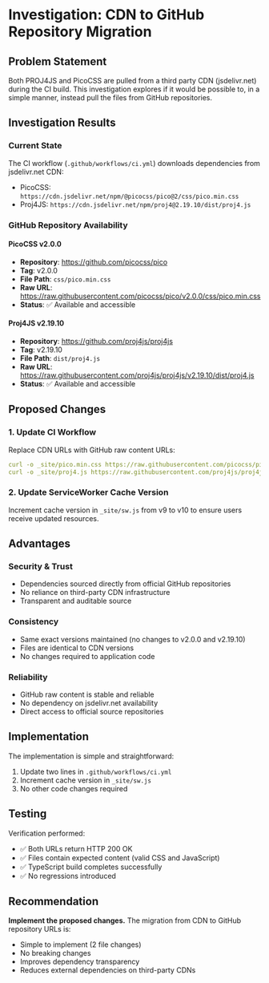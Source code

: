 # Investigation: CDN to GitHub Repository Migration

## Problem Statement
Both PROJ4JS and PicoCSS are pulled from a third party CDN (jsdelivr.net) during the CI build. This investigation explores if it would be possible to, in a simple manner, instead pull the files from GitHub repositories.

## Investigation Results

### Current State
The CI workflow (`.github/workflows/ci.yml`) downloads dependencies from jsdelivr.net CDN:
- PicoCSS: `https://cdn.jsdelivr.net/npm/@picocss/pico@2/css/pico.min.css`
- Proj4JS: `https://cdn.jsdelivr.net/npm/proj4@2.19.10/dist/proj4.js`

### GitHub Repository Availability

#### PicoCSS v2.0.0
- **Repository**: https://github.com/picocss/pico
- **Tag**: v2.0.0
- **File Path**: `css/pico.min.css`
- **Raw URL**: https://raw.githubusercontent.com/picocss/pico/v2.0.0/css/pico.min.css
- **Status**: ✅ Available and accessible

#### Proj4JS v2.19.10
- **Repository**: https://github.com/proj4js/proj4js
- **Tag**: v2.19.10
- **File Path**: `dist/proj4.js`
- **Raw URL**: https://raw.githubusercontent.com/proj4js/proj4js/v2.19.10/dist/proj4.js
- **Status**: ✅ Available and accessible

## Proposed Changes

### 1. Update CI Workflow
Replace CDN URLs with GitHub raw content URLs:
```yaml
curl -o _site/pico.min.css https://raw.githubusercontent.com/picocss/pico/v2.0.0/css/pico.min.css
curl -o _site/proj4.js https://raw.githubusercontent.com/proj4js/proj4js/v2.19.10/dist/proj4.js
```

### 2. Update ServiceWorker Cache Version
Increment cache version in `_site/sw.js` from v9 to v10 to ensure users receive updated resources.

## Advantages

### Security & Trust
- Dependencies sourced directly from official GitHub repositories
- No reliance on third-party CDN infrastructure
- Transparent and auditable source

### Consistency
- Same exact versions maintained (no changes to v2.0.0 and v2.19.10)
- Files are identical to CDN versions
- No changes required to application code

### Reliability
- GitHub raw content is stable and reliable
- No dependency on jsdelivr.net availability
- Direct access to official source repositories

## Implementation

The implementation is simple and straightforward:
1. Update two lines in `.github/workflows/ci.yml`
2. Increment cache version in `_site/sw.js`
3. No other code changes required

## Testing

Verification performed:
- ✅ Both URLs return HTTP 200 OK
- ✅ Files contain expected content (valid CSS and JavaScript)
- ✅ TypeScript build completes successfully
- ✅ No regressions introduced

## Recommendation

**Implement the proposed changes.** The migration from CDN to GitHub repository URLs is:
- Simple to implement (2 file changes)
- No breaking changes
- Improves dependency transparency
- Reduces external dependencies on third-party CDNs
